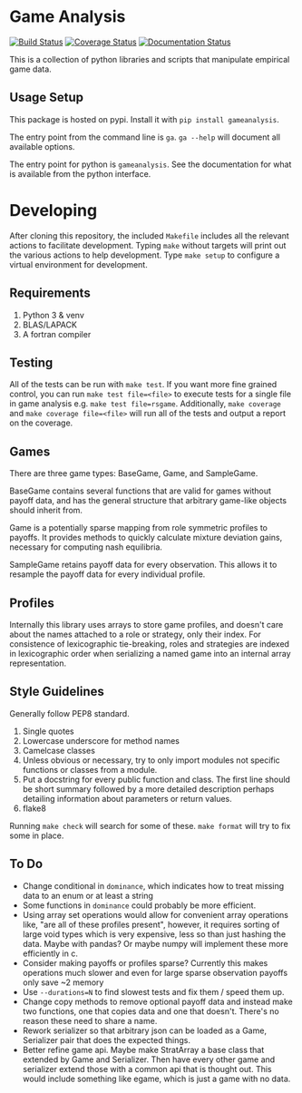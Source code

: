 Game Analysis
=============

[![Build Status](https://img.shields.io/travis/egtaonline/gameanalysis.svg?style=flat-square)](https://travis-ci.org/egtaonline/gameanalysis)
[![Coverage Status](https://img.shields.io/coveralls/egtaonline/gameanalysis.svg?style=flat-square)](https://coveralls.io/github/egtaonline/gameanalysis?branch=master)
[![Documentation Status](https://readthedocs.org/projects/gameanalysis/badge/?version=latest&style=flat-square)](http://gameanalysis.readthedocs.io/en/latest/?badge=latest)

This is a collection of python libraries and scripts that manipulate empirical game data.


Usage Setup
-----------

This package is hosted on pypi. Install it with `pip install gameanalysis`.

The entry point from the command line is `ga`. `ga --help` will document all
available options.

The entry point for python is `gameanalysis`. See the documentation for what is
available from the python interface.


Developing
==========

After cloning this repository, the included `Makefile` includes all the relevant actions to facilitate development.
Typing `make` without targets will print out the various actions to help development.
Type `make setup` to configure a virtual environment for development.


Requirements
------------

1. Python 3 & venv
2. BLAS/LAPACK
3. A fortran compiler


Testing
-------

All of the tests can be run with `make test`.
If you want more fine grained control, you can run `make test file=<file>` to execute tests for a single file in game analysis e.g. `make test file=rsgame`.
Additionally, `make coverage` and `make coverage file=<file>` will run all of the tests and output a report on the coverage.


Games
-----

There are three game types: BaseGame, Game, and SampleGame.

BaseGame contains several functions that are valid for games without payoff data, and has the general structure that arbitrary game-like objects should inherit from.

Game is a potentially sparse mapping from role symmetric profiles to payoffs.
It provides methods to quickly calculate mixture deviation gains, necessary for computing nash equilibria.

SampleGame retains payoff data for every observation.
This allows it to resample the payoff data for every individual profile.


Profiles
--------

Internally this library uses arrays to store game profiles, and doesn't care about the names attached to a role or strategy, only their index. For consistence of lexicographic tie-breaking, roles and strategies are indexed in lexicographic order when serializing a named game into an internal array representation.


Style Guidelines
----------------

Generally follow PEP8 standard.

1. Single quotes
2. Lowercase underscore for method names
3. Camelcase classes
4. Unless obvious or necessary, try to only import modules not specific
   functions or classes from a module.
5. Put a docstring for every public function and class. The first line should
   be short summary followed by a more detailed description perhaps detailing
   information about parameters or return values.
6. flake8

Running `make check` will search for some of these.
`make format` will try to fix some in place.


To Do
-----

- Change conditional in `dominance`, which indicates how to treat missing data to an enum or at least a string
- Some functions in `dominance` could probably be more efficient.
- Using array set operations would allow for convenient array operations like, "are all of these profiles present", however, it requires sorting of large void types which is very expensive, less so than just hashing the data. Maybe with pandas?
  Or maybe numpy will implement these more efficiently in c.
- Consider making payoffs or profiles sparse? Currently this makes operations much slower and even for large sparse observation payoffs only save ~2 memory
- Use `--durations=N` to find slowest tests and fix them / speed them up.
- Change copy methods to remove optional payoff data and instead make two functions, one that copies data and one that doesn't.
  There's no reason these need to share a name.
- Rework serializer so that arbitrary json can be loaded as a Game, Serializer pair that does the expected things.
- Better refine game api. Maybe make StratArray a base class that extended by Game and Serializer.
  Then have every other game and serializer extend those with a common api that is thought out.
  This would include something like egame, which is just a game with no data.
